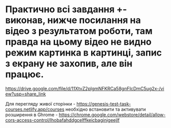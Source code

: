 # Практично всі завдання +- виконав, нижче посилання на відео з результатом роботи, там правда на цьому відео не видно режим картинка в картинці, запис з екрану не захопив, але він працює.

https://drive.google.com/file/d/11XtvZ2plgmNFKRCa58gnFIcDmC5ug2x-/view?usp=share_link


Для перегляду живої сторінки - https://genesis-test-task-courses.netlify.app/courses
необхідно встановити та активувати розширення в Ghrome -
https://chrome.google.com/webstore/detail/allow-cors-access-control/lhobafahddgcelffkeicbaginigeejlf
